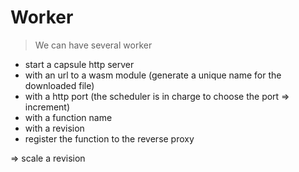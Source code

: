 # Worker

> We can have several worker

- start a capsule http server
- with an url to a wasm module (generate a unique name for the downloaded file)
- with a http port (the scheduler is in charge to choose the port => increment)
- with a function name
- with a revision
- register the function to the reverse proxy


=> scale a revision
